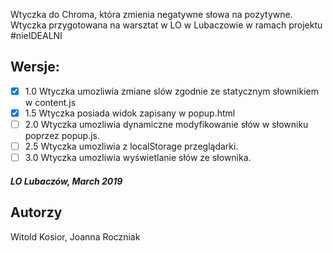Wtyczka do Chroma, która zmienia negatywne słowa na pozytywne.
Wtyczka przygotowana na warsztat w LO w Lubaczowie w ramach projektu #nieIDEALNI

## Wersje:
- [X] 1.0 Wtyczka umozliwia zmiane slów zgodnie ze statycznym słownikiem w content.js
- [X] 1.5 Wtyczka posiada widok zapisany w popup.html
- [ ] 2.0 Wtyczka umozliwia dynamiczne modyfikowanie słów w słowniku poprzez popup.js.
- [ ] 2.5 Wtyczka umozliwia z localStorage przeglądarki.
- [ ] 3.0 Wtyczka umozliwia wyświetlanie słów ze słownika.

##### LO Lubaczów, March 2019 

## Autorzy
Witold Kosior,
Joanna Roczniak
